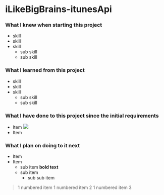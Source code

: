 # iLikeBigBrains-itunesApi

### What I knew when starting this project
- skill
- skill
- skill
  - sub skill
  - sub skill

### What I learned from this project
- skill
- skill
- skill
  - sub skill
  - sub skill

### What I have done to this project since the initial requirements
- Item <img src="something something">
- Item

### What I plan on doing to it next
- Item
- Item
  - sub item **bold text**
  - sub item
    - sub sub item

> 1 numbered item
1 numbered item 2
1 numbered item 3
